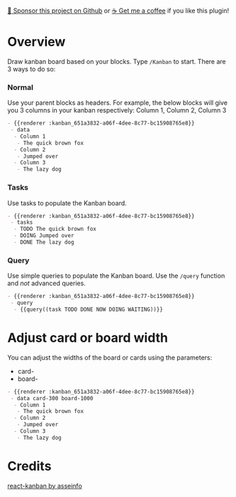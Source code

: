 [:gift_heart: Sponsor this project on Github](https://github.com/sponsors/hkgnp) or [:coffee: Get me a coffee](https://www.buymeacoffee.com/hkgnp.dev) if you like this plugin!

# Overview

Draw kanban board based on your blocks. Type `/Kanban` to start. There are 3 ways to do so:

### Normal

Use your parent blocks as headers. For example, the below blocks will give you 3 columns in your kanban respectively: Column 1, Column 2, Column 3
```md
- {{renderer :kanban_651a3832-a06f-4dee-8c77-bc15908765e8}}
 - data
  - Column 1
   - The quick brown fox
  - Column 2
   - Jumped over
  - Column 3
   - The lazy dog
```

### Tasks

Use tasks to populate the Kanban board.

```md
- {{renderer :kanban_651a3832-a06f-4dee-8c77-bc15908765e8}}
 - tasks
  - TODO The quick brown fox
  - DOING Jumped over
  - DONE The lazy dog
```

### Query

Use simple queries to populate the Kanban board. Use the `/query` function and *not* advanced queries.

```md
- {{renderer :kanban_651a3832-a06f-4dee-8c77-bc15908765e8}}
 - query
  - {{query((task TODO DONE NOW DOING WAITING))}}
```

# Adjust card or board width
You can adjust the widths of the board or cards using the parameters:
- card-<number in pixels>
- board-<number in pixels>

```md
- {{renderer :kanban_651a3832-a06f-4dee-8c77-bc15908765e8}}
 - data card-300 board-1000
  - Column 1
   - The quick brown fox
  - Column 2
   - Jumped over
  - Column 3
   - The lazy dog
```

# Credits

[react-kanban by asseinfo](https://github.com/asseinfo/react-kanban)
